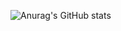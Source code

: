 ![Anurag's GitHub stats](https://github-readme-stats.vercel.app/api?username=dolorursi&hide=contribs,prs)

